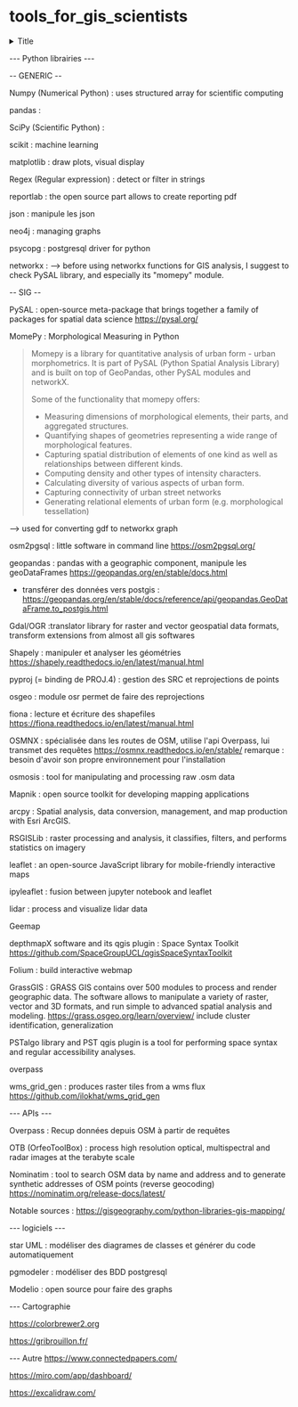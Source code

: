 # tools_for_gis_scientists

<details>
  <summary>Title</summary>
  
  Spoiler text.
</details>

--- Python librairies ---

-- GENERIC --

Numpy (Numerical Python) : uses structured array for scientific computing

pandas : 

SciPy (Scientific Python) : 

scikit : machine learning

matplotlib : draw plots, visual display

Regex (Regular expression) : detect or filter in strings

reportlab : the open source part allows to create reporting pdf

json : manipule les json

neo4j : managing graphs

psycopg : postgresql driver for python

networkx :
--> before using networkx functions for GIS analysis, I suggest to check PySAL library, and especially its "momepy" module.

-- SIG --

PySAL : open-source meta-package that brings together a family of packages for spatial data science
https://pysal.org/

MomePy : Morphological Measuring in Python

> Momepy is a library for quantitative analysis of urban form - urban morphometrics. It is part of PySAL (Python Spatial Analysis Library) and is built on top of GeoPandas, other PySAL modules and networkX.
>
> Some of the functionality that momepy offers:
>
> * Measuring dimensions of morphological elements, their parts, and aggregated structures.
> * Quantifying shapes of geometries representing a wide range of morphological features.
> * Capturing spatial distribution of elements of one kind as well as relationships between different kinds.
> * Computing density and other types of intensity characters.
> * Calculating diversity of various aspects of urban form.
> * Capturing connectivity of urban street networks
> * Generating relational elements of urban form (e.g. morphological tessellation)

--> used for converting gdf to networkx graph

osm2pgsql : little software in command line
https://osm2pgsql.org/

geopandas : pandas with a geographic component, manipule les geoDataFrames
https://geopandas.org/en/stable/docs.html
- transférer des données vers postgis : https://geopandas.org/en/stable/docs/reference/api/geopandas.GeoDataFrame.to_postgis.html

Gdal/OGR :translator library for raster and vector geospatial data formats, transform extensions from almost all gis softwares

Shapely : manipuler et analyser les géométries
https://shapely.readthedocs.io/en/latest/manual.html

pyproj (= binding de PROJ.4) : gestion des SRC et reprojections de points

osgeo : module osr permet de faire des reprojections

fiona : lecture et écriture des shapefiles
https://fiona.readthedocs.io/en/latest/manual.html

OSMNX : spécialisée dans les routes de OSM, utilise l'api Overpass, lui transmet des requêtes
https://osmnx.readthedocs.io/en/stable/
remarque : besoin d'avoir son propre environnement pour l'installation

osmosis : tool for manipulating and processing raw .osm data

Mapnik : open source toolkit for developing mapping applications 

arcpy : Spatial analysis, data conversion, management, and map production with Esri ArcGIS.

RSGISLib : raster processing and analysis, it classifies, filters, and performs statistics on imagery

leaflet : an open-source JavaScript library for mobile-friendly interactive maps

ipyleaflet : fusion between jupyter notebook and leaflet

lidar : process and visualize lidar data

Geemap

depthmapX software and its qgis plugin : Space Syntax Toolkit
https://github.com/SpaceGroupUCL/qgisSpaceSyntaxToolkit

Folium : build interactive webmap

GrassGIS : GRASS GIS contains over 500 modules to process and render geographic data. The software allows to manipulate a variety of raster, vector and 3D formats, and run simple to advanced spatial analysis and modeling.
https://grass.osgeo.org/learn/overview/
include cluster identification, generalization

PSTalgo library and PST qgis plugin is a tool for performing space syntax and regular accessibility analyses.

overpass

wms_grid_gen : produces raster tiles from a wms flux
https://github.com/ilokhat/wms_grid_gen



--- APIs ---

Overpass : Recup données depuis OSM à partir de requêtes

OTB (OrfeoToolBox) : process high resolution optical, multispectral and radar images at the terabyte scale

Nominatim : tool to search OSM data by name and address and to generate synthetic addresses of OSM points (reverse geocoding)
https://nominatim.org/release-docs/latest/


Notable sources :
https://gisgeography.com/python-libraries-gis-mapping/


--- logiciels ---

star UML : modéliser des diagrames de classes et générer du code automatiquement

pgmodeler : modéliser des BDD postgresql

Modelio : open source pour faire des graphs


--- Cartographie

https://colorbrewer2.org

https://gribrouillon.fr/


--- Autre
https://www.connectedpapers.com/

https://miro.com/app/dashboard/

https://excalidraw.com/
